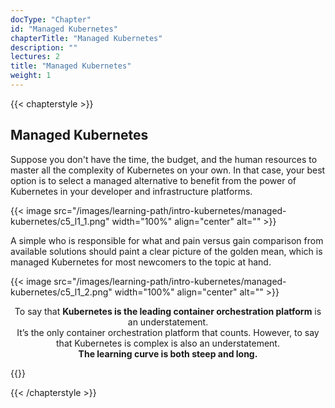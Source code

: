 ```yaml
---
docType: "Chapter"
id: "Managed Kubernetes"
chapterTitle: "Managed Kubernetes"
description: ""
lectures: 2
title: "Managed Kubernetes"
weight: 1
---
```

{{< chapterstyle >}}

<h2 class="chapter-sub-heading">Managed Kubernetes</h2>

Suppose you don't have the time, the budget, and the human resources to master all the complexity of Kubernetes on your own. In that case, your best option is to select a managed alternative to benefit from the power of Kubernetes in your developer and infrastructure platforms.

{{< image src="/images/learning-path/intro-kubernetes/managed-kubernetes/c5_l1_1.png" width="100%" align="center" alt="" >}}

A simple who is responsible for what and pain versus gain comparison from available solutions should paint a clear picture of the golden mean, which is managed Kubernetes for most newcomers to the topic at hand.

{{< image src="/images/learning-path/intro-kubernetes/managed-kubernetes/c5_l1_2.png" width="100%" align="center" alt="" >}}

<p style="text-align: center;">
To say that <strong>Kubernetes is the leading container orchestration platform</strong> is an understatement.</br> It’s the only container orchestration platform that counts. However, to say that Kubernetes is complex is also an understatement.</br>
<strong> The learning curve is both steep and long.</strong>
</p>

{{<meshery-design-embed src="/images/learning-path/intro-kubernetes/embed-designs/embedded-design-exoscale-design.js" id="embedded-design-a9022be8-42d1-47ad-b434-a42d2e6a2125">}}

{{< /chapterstyle >}}